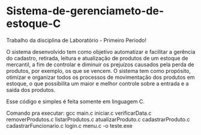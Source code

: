 # Sistema-de-gerenciameto-de-estoque-C

Trabalho da disciplina de Laboratório - Primeiro Periodo!

O sistema desenvolvido tem como objetivo automatizar e facilitar a gerência do cadastro, retirada, leitura e atualização de produtos de um estoque de mercantil, a fim de controlar e diminuir os prejuízos causados pela perda de produtos, por exemplo, os que se vencem. O sistema tem como propósito, otimizar e organizar todos os processos de movimentação dos produtos em estoque, o que possibilita um maior e melhor controle sobre a entrada e a saída dos produtos. 

Esse código e simples é feita somente em linguagem C.

Comando pra executar:
gcc main.c iniciar.c verificarData.c removerProdutos.c listarProdutos.c atualizarProduto.c cadastrarProduto.c cadastrarFuncionario.c login.c menu.c -o teste.exe